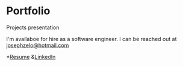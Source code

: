 # Portfolio
Projects presentation

I'm availaboe for hire as a software engineer. I can be reached out at josephzelo@hotmail.com

 *[Resume](https://github.com/caozh/Portfolio/blob/master/Resume.pdf)
 &[LinkedIn](https://www.linkedin.com/in/zhihao-cao-7b6133a3/)
